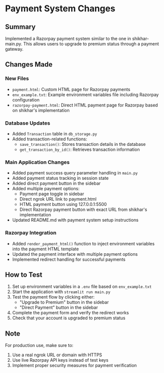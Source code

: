 # Payment System Changes

## Summary
Implemented a Razorpay payment system similar to the one in shikhar-main.py. This allows users to upgrade to premium status through a payment gateway.

## Changes Made

### New Files
- `payment.html`: Custom HTML page for Razorpay payments
- `env_example.txt`: Example environment variables file including Razorpay configuration
- `razorpay-payment.html`: Direct HTML payment page for Razorpay based on shikhar's implementation

### Database Updates
- Added `Transaction` table in `db_storage.py`
- Added transaction-related functions:
  - `save_transaction()`: Stores transaction details in the database
  - `get_transaction_by_id()`: Retrieves transaction information

### Main Application Changes
- Added payment success query parameter handling in `main.py`
- Added payment status tracking in session state
- Added direct payment button in the sidebar
- Added multiple payment options:
  - Payment page toggle in sidebar
  - Direct ngrok URL link to payment.html
  - HTML payment button using 127.0.0.1:5500
  - Direct Razorpay payment button with exact URL from shikhar's implementation
- Updated README.md with payment system setup instructions

### Razorpay Integration
- Added `render_payment_html()` function to inject environment variables into the payment HTML template
- Updated the payment interface with multiple payment options
- Implemented redirect handling for successful payments

## How to Test
1. Set up environment variables in a `.env` file based on `env_example.txt`
2. Start the application with `streamlit run main.py`
3. Test the payment flow by clicking either:
   - "Upgrade to Premium" button in the sidebar
   - "Direct Payment" button in the sidebar
4. Complete the payment form and verify the redirect works
5. Check that your account is upgraded to premium status

## Note
For production use, make sure to:
1. Use a real ngrok URL or domain with HTTPS
2. Use live Razorpay API keys instead of test keys
3. Implement proper security measures for payment verification 